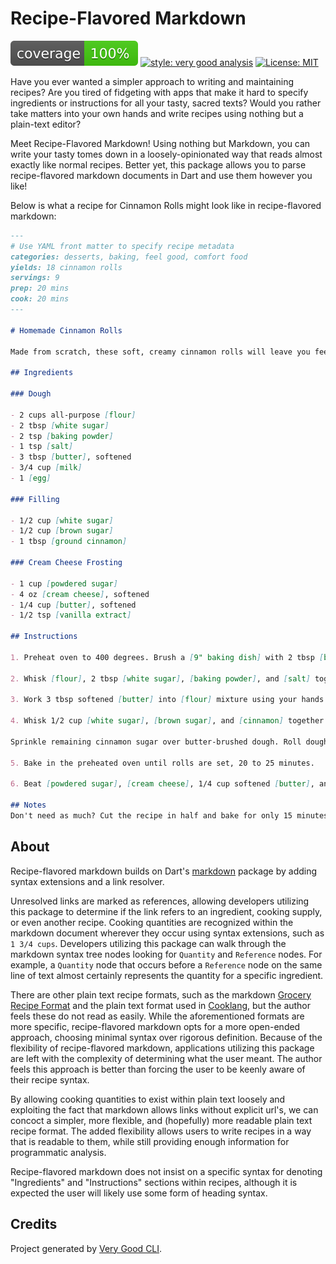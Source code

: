 # Recipe-Flavored Markdown

![Coverage][coverage-badge] [![style: very good analysis][very_good_analysis_badge]][very_good_analysis_link] [![License: MIT][license_badge]][license_link]

Have you ever wanted a simpler approach to writing and maintaining recipes? Are you tired of fidgeting with apps that make it hard to specify ingredients or instructions for all your tasty, sacred texts? Would you rather take matters into your own hands and write recipes using nothing but a plain-text editor?

Meet Recipe-Flavored Markdown! Using nothing but Markdown, you can write your tasty tomes down in a loosely-opinionated way that reads almost exactly like normal recipes. Better yet, this package allows you to parse recipe-flavored markdown documents in Dart and use them however you like!

Below is what a recipe for Cinnamon Rolls might look like in recipe-flavored markdown: 

```markdown
---
# Use YAML front matter to specify recipe metadata
categories: desserts, baking, feel good, comfort food
yields: 18 cinnamon rolls
servings: 9
prep: 20 mins
cook: 20 mins
---

# Homemade Cinnamon Rolls

Made from scratch, these soft, creamy cinnamon rolls will leave you feeling happy and satisfied, even on the coldest winter nights. Pour over a generous, sugary glaze for the warm, comforting snack you know you deserve!

## Ingredients

### Dough

- 2 cups all-purpose [flour]
- 2 tbsp [white sugar]
- 2 tsp [baking powder]
- 1 tsp [salt]
- 3 tbsp [butter], softened
- 3/4 cup [milk]
- 1 [egg]

### Filling

- 1/2 cup [white sugar]
- 1/2 cup [brown sugar]
- 1 tbsp [ground cinnamon]

### Cream Cheese Frosting

- 1 cup [powdered sugar]
- 4 oz [cream cheese], softened
- 1/4 cup [butter], softened
- 1/2 tsp [vanilla extract]

## Instructions

1. Preheat oven to 400 degrees. Brush a [9" baking dish] with 2 tbsp [butter].

2. Whisk [flour], 2 tbsp [white sugar], [baking powder], and [salt] together in a large bowl.

3. Work 3 tbsp softened [butter] into [flour] mixture using your hands. Beat [milk] and [egg] together in another bowl; pour into flour-butter mixture and stir with a spatula until a soft dough forms.

4. Whisk 1/2 cup [white sugar], [brown sugar], and [cinnamon] together in a small bowl. Sprinkle 1/2 of the cinnamon sugar mixture in the bottom of the prepared baking dish.

Sprinkle remaining cinnamon sugar over butter-brushed dough. Roll dough around filling to form a log; cut log into 18 rolls and place rolls in the prepared baking dish.

5. Bake in the preheated oven until rolls are set, 20 to 25 minutes.

6. Beat [powdered sugar], [cream cheese], 1/4 cup softened [butter], and [vanilla extract] together in a bowl until frosting is smooth. Top hot cinnamon rolls with cream cheese frosting.

## Notes
Don't need as much? Cut the recipe in half and bake for only 15 minutes!
```

## About

Recipe-flavored markdown builds on Dart's [markdown] package by adding syntax extensions and a link resolver.

Unresolved links are marked as references, allowing developers utilizing this package to determine if the link refers to an ingredient, cooking supply, or even another recipe. Cooking quantities are recognized within the markdown document wherever they occur using syntax extensions, such as `1 3/4 cups`. Developers utilizing this package can walk through the markdown syntax tree nodes looking for `Quantity` and `Reference` nodes. For example, a `Quantity` node that occurs before a `Reference` node on the same line of text almost certainly represents the quantity for a specific ingredient.

There are other plain text recipe formats, such as the markdown [Grocery Recipe Format] and the plain text format used in [Cooklang], but the author feels these do not read as easily. While the aforementioned formats are more specific, recipe-flavored markdown opts for a more open-ended approach, choosing minimal syntax over rigorous definition. Because of the flexibility of recipe-flavored markdown, applications utilizing this package are left with the complexity of determining what the user meant. The author feels this approach is better than forcing the user to be keenly aware of their recipe syntax. 

By allowing cooking quantities to exist within plain text loosely and exploiting the fact that markdown allows links without explicit url's, we can concoct a simpler, more flexible, and (hopefully) more readable plain text recipe format. The added flexibility allows users to write recipes in a way that is readable to them, while still providing enough information for programmatic analysis.

Recipe-flavored markdown does not insist on a specific syntax for denoting "Ingredients" and "Instructions" sections within recipes, although it is expected the user will likely use some form of heading syntax.  

## Credits

Project generated by [Very Good CLI].

[coverage-badge]: coverage_badge.svg
[license_badge]: https://img.shields.io/badge/license-MIT-blue.svg
[license_link]: https://opensource.org/licenses/MIT
[very_good_analysis_badge]: https://img.shields.io/badge/style-very_good_analysis-B22C89.svg
[very_good_analysis_link]: https://pub.dev/packages/very_good_analysis
[markdown]: https://pub.dev/packages/markdown
[Very Good CLI]: https://pub.dev/packages/very_good_cli
[Grocery Recipe Format]: https://github.com/cnstoll/Grocery-Recipe-Format
[Cooklang]: https://cooklang.org/docs/spec/
